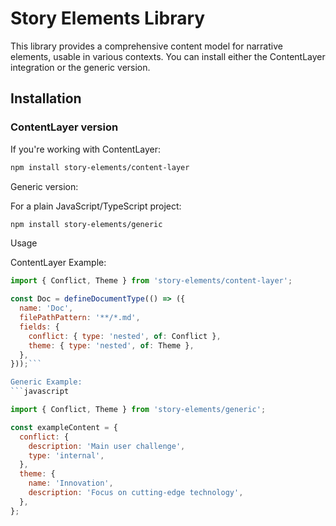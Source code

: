# Story Elements Library

This library provides a comprehensive content model for narrative elements, usable in various contexts. You can install either the ContentLayer integration or the generic version.

## Installation

### ContentLayer version

If you're working with ContentLayer:

```bash
npm install story-elements/content-layer
```

Generic version:

For a plain JavaScript/TypeScript project:

```bash
npm install story-elements/generic
```

Usage

ContentLayer Example:

```javascript
import { Conflict, Theme } from 'story-elements/content-layer';

const Doc = defineDocumentType(() => ({
  name: 'Doc',
  filePathPattern: '**/*.md',
  fields: {
    conflict: { type: 'nested', of: Conflict },
    theme: { type: 'nested', of: Theme },
  },
}));```

Generic Example:
```javascript

import { Conflict, Theme } from 'story-elements/generic';

const exampleContent = {
  conflict: {
    description: 'Main user challenge',
    type: 'internal',
  },
  theme: {
    name: 'Innovation',
    description: 'Focus on cutting-edge technology',
  },
};
```
